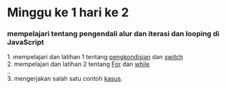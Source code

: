 <strong><h1>Minggu ke 1 hari ke 2 </h1></strong> 
<h3>mempelajari tentang pengendali alur dan iterasi dan looping  di JavaScript</h3> 
1. mempelajari dan latihan 1 tentang <a href="https://github.com/ajisukmo44/praxis-academy/blob/master/novice/01-02/latihan1/pengkondisian/pengkondisian.js">pengkondisian</a> dan <a href="https://github.com/ajisukmo44/praxis-academy/blob/master/novice/01-02/latihan1/switch/switch.js">switch</a> <br>
2. mempelajari dan latihan 2 tentang  <a href="https://github.com/ajisukmo44/praxis-academy/blob/master/novice/01-02/latihan2/for.js">For</a> dan <a href="https://github.com/ajisukmo44/praxis-academy/blob/master/novice/01-02/latihan2/while.js">while </a><br>
..<br>
3. mengerjakan salah satu contoh <a href="https://github.com/ajisukmo44/praxis-academy/blob/master/novice/01-02/kasus/kasus.js">kasus</a>.
